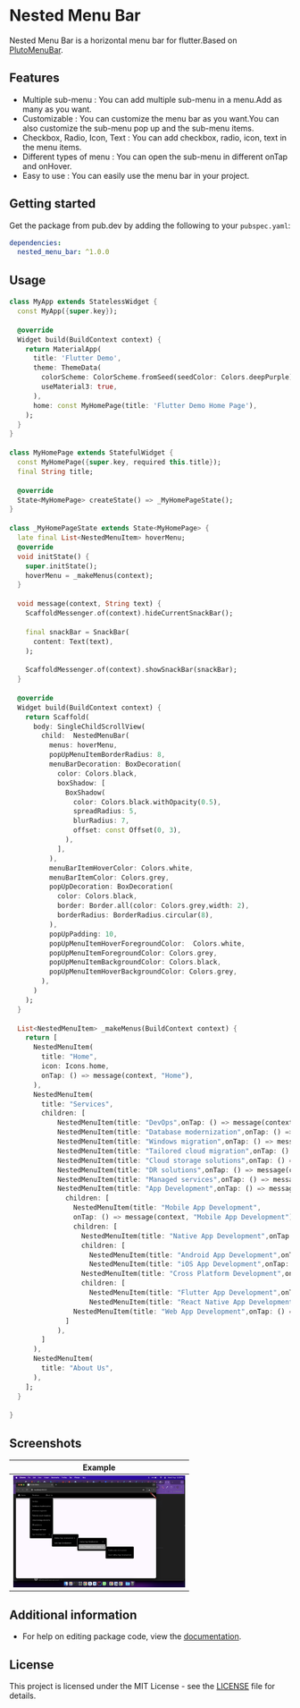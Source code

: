 # Nested Menu Bar

<p>Nested Menu Bar is a horizontal menu bar for flutter.Based on <a href="https://github.com/bosskmk/pluto_menu_bar">PlutoMenuBar</a>.</p>

## Features

- Multiple sub-menu : You can add multiple sub-menu in a menu.Add as many as you want.
- Customizable : You can customize the menu bar as you want.You can also customize the sub-menu pop up and the sub-menu items.
- Checkbox, Radio, Icon, Text : You can add checkbox, radio, icon, text in the menu items.
- Different types of menu : You can open the sub-menu in different onTap and onHover.
- Easy to use : You can easily use the menu bar in your project.

## Getting started

Get the package from pub.dev by adding the following to your `pubspec.yaml`:

```yaml
dependencies:
  nested_menu_bar: ^1.0.0
```

## Usage

```dart
class MyApp extends StatelessWidget {
  const MyApp({super.key});

  @override
  Widget build(BuildContext context) {
    return MaterialApp(
      title: 'Flutter Demo',
      theme: ThemeData(
        colorScheme: ColorScheme.fromSeed(seedColor: Colors.deepPurple),
        useMaterial3: true,
      ),
      home: const MyHomePage(title: 'Flutter Demo Home Page'),
    );
  }
}

class MyHomePage extends StatefulWidget {
  const MyHomePage({super.key, required this.title});
  final String title;

  @override
  State<MyHomePage> createState() => _MyHomePageState();
}

class _MyHomePageState extends State<MyHomePage> {
  late final List<NestedMenuItem> hoverMenu;
  @override
  void initState() {
    super.initState();
    hoverMenu = _makeMenus(context);
  }

  void message(context, String text) {
    ScaffoldMessenger.of(context).hideCurrentSnackBar();

    final snackBar = SnackBar(
      content: Text(text),
    );

    ScaffoldMessenger.of(context).showSnackBar(snackBar);
  }

  @override
  Widget build(BuildContext context) {
    return Scaffold(
      body: SingleChildScrollView(
        child:  NestedMenuBar(
          menus: hoverMenu,
          popUpMenuItemBorderRadius: 8,
          menuBarDecoration: BoxDecoration(
            color: Colors.black,
            boxShadow: [
              BoxShadow(
                color: Colors.black.withOpacity(0.5),
                spreadRadius: 5,
                blurRadius: 7,
                offset: const Offset(0, 3),
              ),
            ],
          ),
          menuBarItemHoverColor: Colors.white,
          menuBarItemColor: Colors.grey,
          popUpDecoration: BoxDecoration(
            color: Colors.black,
            border: Border.all(color: Colors.grey,width: 2),
            borderRadius: BorderRadius.circular(8),
          ),
          popUpPadding: 10,
          popUpMenuItemHoverForegroundColor:  Colors.white,
          popUpMenuItemForegroundColor: Colors.grey,
          popUpMenuItemBackgroundColor: Colors.black,
          popUpMenuItemHoverBackgroundColor: Colors.grey,
        ),
      )
    );
  }

  List<NestedMenuItem> _makeMenus(BuildContext context) {
    return [
      NestedMenuItem(
        title: "Home",
        icon: Icons.home,
        onTap: () => message(context, "Home"),
      ),
      NestedMenuItem(
        title: "Services",
        children: [
            NestedMenuItem(title: "DevOps",onTap: () => message(context, "DevOps"),),
            NestedMenuItem(title: "Database modernization",onTap: () => message(context, "Database modernization"),),
            NestedMenuItem(title: "Windows migration",onTap: () => message(context, "Windows migration"),),
            NestedMenuItem(title: "Tailored cloud migration",onTap: () => message(context, "Tailored cloud migration"),),
            NestedMenuItem(title: "Cloud storage solutions",onTap: () => message(context, "Cloud storage solutions"),),
            NestedMenuItem(title: "DR solutions",onTap: () => message(context, "DR solutions"),),
            NestedMenuItem(title: "Managed services",onTap: () => message(context, "Managed services"),),
            NestedMenuItem(title: "App Development",onTap: () => message(context, "App Development"),
              children: [
                NestedMenuItem(title: "Mobile App Development",
                onTap: () => message(context, "Mobile App Development"),
                children: [
                  NestedMenuItem(title: "Native App Development",onTap: () => message(context, "Native App Development"),
                  children: [
                    NestedMenuItem(title: "Android App Development",onTap: () => message(context, "Android App Development"),),
                    NestedMenuItem(title: "iOS App Development",onTap: () => message(context, "iOS App Development"),),]),
                  NestedMenuItem(title: "Cross Platform Development",onTap: () => message(context, "Cross Platform Development"),
                  children: [
                    NestedMenuItem(title: "Flutter App Development",onTap: () => message(context, "Flutter App Development"),),
                    NestedMenuItem(title: "React Native App Development",onTap: () => message(context, "React Native App Development"),),],),],),
                NestedMenuItem(title: "Web App Development",onTap: () => message(context, "Web App Development"),),
              ]
            ),
        ]
      ),
      NestedMenuItem(
        title: "About Us",
      ),
    ];
  }

}
```

## Screenshots

|                      Example                       |
| :------------------------------------------------: |
| <img src="screenshot/screenshot.png" height="200"> |

## Additional information

- For help on editing package code, view the [documentation](https://flutter.dev/docs/development/packages-and-plugins/developing-packages).

## License

This project is licensed under the MIT License - see the [LICENSE](LICENSE) file for details.
